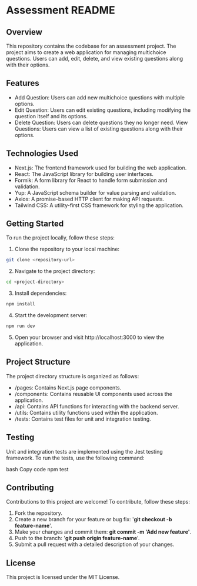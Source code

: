 # Assessment README

## Overview
This repository contains the codebase for an assessment project. The project aims to create a web application for managing multichoice questions. Users can add, edit, delete, and view existing questions along with their options.

## Features
* Add Question: Users can add new multichoice questions with multiple options.
* Edit Question: Users can edit existing questions, including modifying the question itself and its options.
* Delete Question: Users can delete questions they no longer need.
View Questions: Users can view a list of existing questions along with their options.

## Technologies Used
* Next.js: The frontend framework used for building the web application.
* React: The JavaScript library for building user interfaces.
* Formik: A form library for React to handle form submission and validation.
* Yup: A JavaScript schema builder for value parsing and validation.
* Axios: A promise-based HTTP client for making API requests.
* Tailwind CSS: A utility-first CSS framework for styling the application.

## Getting Started
To run the project locally, follow these steps:

1. Clone the repository to your local machine:

```bash
git clone <repository-url>
```

2. Navigate to the project directory:

```bash
cd <project-directory>
```

3. Install dependencies:

```bash
npm install
```

4. Start the development server:

```bash
npm run dev
```

5. Open your browser and visit http://localhost:3000 to view the application.

## Project Structure
The project directory structure is organized as follows:

* /pages: Contains Next.js page components.
* /components: Contains reusable UI components used across the application.
* /api: Contains API functions for interacting with the backend server.
* /utils: Contains utility functions used within the application.
* /tests: Contains test files for unit and integration testing.

## Testing
Unit and integration tests are implemented using the Jest testing framework. To run the tests, use the following command:

bash
Copy code
npm test

## Contributing
Contributions to this project are welcome! To contribute, follow these steps:

1. Fork the repository.
2. Create a new branch for your feature or bug fix: '**git checkout -b feature-name**'.
3. Make your changes and commit them: **git commit -m 'Add new feature'**.
4. Push to the branch: '**git push origin feature-name**'.
5. Submit a pull request with a detailed description of your changes.

## License
This project is licensed under the MIT License.
